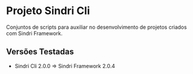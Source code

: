 # Projeto Sindri Cli 

Conjuntos de scripts para auxiliar no desenvolvimento de projetos criados com Sindri Framework.

## Versões Testadas

* Sindri Cli 2.0.0 => Sindri Framework 2.0.4